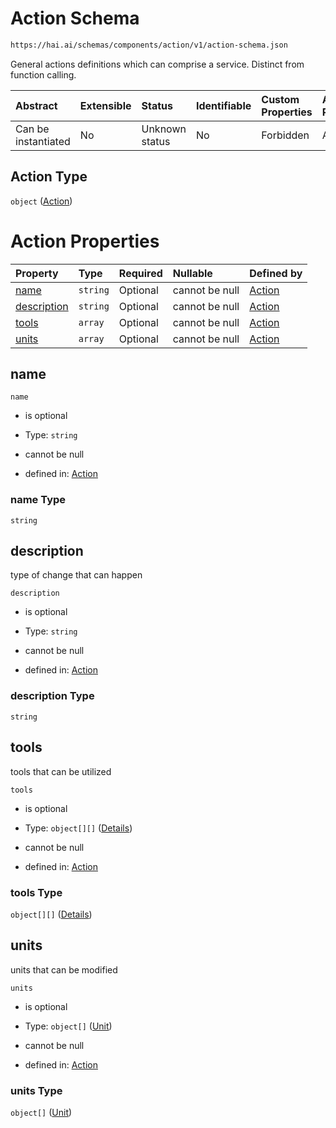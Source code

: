 # Action Schema

```txt
https://hai.ai/schemas/components/action/v1/action-schema.json
```

General actions definitions which can comprise a service. Distinct from function calling.

| Abstract            | Extensible | Status         | Identifiable | Custom Properties | Additional Properties | Access Restrictions | Defined In                                                                                         |
| :------------------ | :--------- | :------------- | :----------- | :---------------- | :-------------------- | :------------------ | :------------------------------------------------------------------------------------------------- |
| Can be instantiated | No         | Unknown status | No           | Forbidden         | Allowed               | none                | [action.schema.json](../../schemas/components/action/v1/action.schema.json "open original schema") |

## Action Type

`object` ([Action](action.md))

# Action Properties

| Property                    | Type     | Required | Nullable       | Defined by                                                                                                                          |
| :-------------------------- | :------- | :------- | :------------- | :---------------------------------------------------------------------------------------------------------------------------------- |
| [name](#name)               | `string` | Optional | cannot be null | [Action](action-properties-name.md "https://hai.ai/schemas/components/action/v1/action-schema.json#/properties/name")               |
| [description](#description) | `string` | Optional | cannot be null | [Action](action-properties-description.md "https://hai.ai/schemas/components/action/v1/action-schema.json#/properties/description") |
| [tools](#tools)             | `array`  | Optional | cannot be null | [Action](action-properties-tools.md "https://hai.ai/schemas/components/action/v1/action-schema.json#/properties/tools")             |
| [units](#units)             | `array`  | Optional | cannot be null | [Action](action-properties-units.md "https://hai.ai/schemas/components/action/v1/action-schema.json#/properties/units")             |

## name



`name`

*   is optional

*   Type: `string`

*   cannot be null

*   defined in: [Action](action-properties-name.md "https://hai.ai/schemas/components/action/v1/action-schema.json#/properties/name")

### name Type

`string`

## description

type of change that can happen

`description`

*   is optional

*   Type: `string`

*   cannot be null

*   defined in: [Action](action-properties-description.md "https://hai.ai/schemas/components/action/v1/action-schema.json#/properties/description")

### description Type

`string`

## tools

tools that can be utilized

`tools`

*   is optional

*   Type: `object[][]` ([Details](tool-items.md))

*   cannot be null

*   defined in: [Action](action-properties-tools.md "https://hai.ai/schemas/components/action/v1/action-schema.json#/properties/tools")

### tools Type

`object[][]` ([Details](tool-items.md))

## units

units that can be modified

`units`

*   is optional

*   Type: `object[]` ([Unit](unit.md))

*   cannot be null

*   defined in: [Action](action-properties-units.md "https://hai.ai/schemas/components/action/v1/action-schema.json#/properties/units")

### units Type

`object[]` ([Unit](unit.md))
